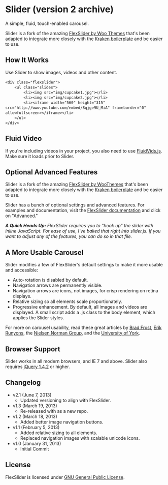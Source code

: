 # Slider (version 2 archive)
A simple, fluid, touch-enabled carousel.

Slider is a fork of the amazing [FlexSlider by Woo Themes](http://www.woothemes.com/flexslider/) that's been adapted to integrate more closely with the [Kraken boilerplate](http://cferdinandi.github.io/kraken/) and be easier to use.


## How It Works
Use Slider to show images, videos and other content.

    <div class="flexslider">
        <ul class="slides">
            <li><img src="img/cupcake1.jpg"></li>
            <li><img src="img/cupcake2.jpg"></li>
            <li><iframe width="560" height="315" src="http://www.youtube.com/embed/8qjge9U_MiA" frameborder="0" allowfullscreen></iframe></li>
        </ul>
    </div>


## Fluid Video
If you're including videos in your project, you also need to use [FluidVids.js](http://gomakethings.com/using-fluidvids-js/). Make sure it loads prior to Slider.


## Optional Advanced Features
Slider is a fork of the amazing [FlexSlider by WooThemes](http://www.woothemes.com/flexslider/) that's been adapted to integrate more closely with the [Kraken boilerplate](http://cferdinandi.github.io/kraken/) and be easier to use.

Slider has a bunch of optional settings and advanced features. For examples and documentation, visit the [FlexSlider documentation](http://www.woothemes.com/flexslider/) and click on "Advanced."

***A Quick Heads Up:*** *FlexSlider requires you to "hook up" the slider with inline JavaScript. For ease of use, I've baked that right into slider.js. If you want to adjust any of the features, you can do so in that file.*


## A More Usable Carousel
Slider modifies a few of FlexSlider's default settings to make it more usable and accessible:

* Auto-rotation is disabled by default.
* Navigation arrows are permanently visible.
* Navigation arrows are icons, not images, for crisp rendering on retina displays.
* Relative sizing so all elements scale proportionately.
* Progressive enhancement. By default, all images and videos are displayed. A small script adds a .js class to the body element, which applies the Slider styles.

For more on carousel usability, read these great articles by [Brad Frost](http://bradfrostweb.com/blog/post/carousels/), [Erik Runyons](http://weedygarden.net/2013/01/carousel-stats/), the [Nielsen Norman Group](http://www.nngroup.com/articles/auto-forwarding/), and the [University of York](http://yorkwebteam.blogspot.co.uk/2013/03/are-homepage-carousels-effective-aka.html).


## Browser Support
Slider works in all modern browsers, and IE 7 and above. Slider also requires [jQuery 1.4.2](http://jquery.com/) or higher.


## Changelog
* v2.1 (June 7, 2013)
  * Updated versioning to align with FlexSlider.
* v1.3 (March 19, 2013)
  * Re-released with as a new repo.
* v1.2 (March 18, 2013)
  * Added better image navigation buttons.
* v1.1 (February 5, 2013)
  * Added relative sizing to all elements.
  * Replaced navigation images with scalable unicode icons.
* v1.0 (January 31, 2013)
  * Initial Commit


## License
FlexSlider is licensed under [GNU General Public License](http://www.gnu.org/licenses/gpl-2.0.html).
